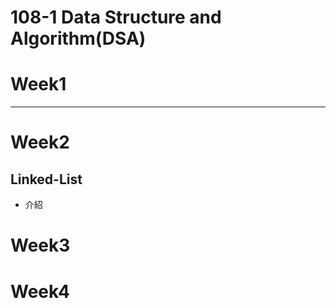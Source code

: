 # 108-1 Data Structure and Algorithm(DSA)
# Week1
****

# Week2
## **Linked-List**
 * 介紹


# Week3


# Week4
